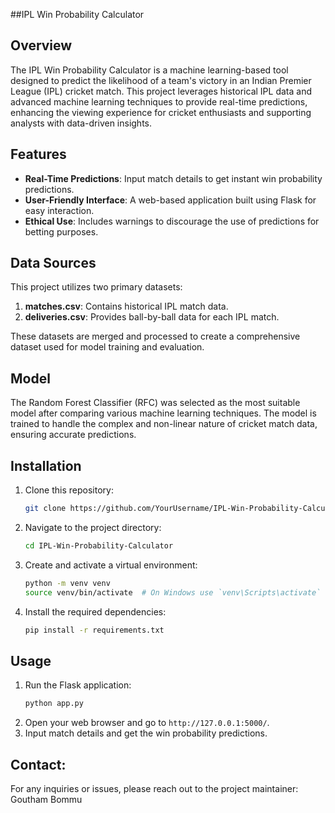 ##IPL Win Probability Calculator

## Overview

The IPL Win Probability Calculator is a machine learning-based tool designed to predict the likelihood of a team's victory in an Indian Premier League (IPL) cricket match. This project leverages historical IPL data and advanced machine learning techniques to provide real-time predictions, enhancing the viewing experience for cricket enthusiasts and supporting analysts with data-driven insights.

## Features

- **Real-Time Predictions**: Input match details to get instant win probability predictions.
- **User-Friendly Interface**: A web-based application built using Flask for easy interaction.
- **Ethical Use**: Includes warnings to discourage the use of predictions for betting purposes.

## Data Sources

This project utilizes two primary datasets:

1. **matches.csv**: Contains historical IPL match data.
2. **deliveries.csv**: Provides ball-by-ball data for each IPL match.

These datasets are merged and processed to create a comprehensive dataset used for model training and evaluation.

## Model

The Random Forest Classifier (RFC) was selected as the most suitable model after comparing various machine learning techniques. The model is trained to handle the complex and non-linear nature of cricket match data, ensuring accurate predictions.

## Installation

1. Clone this repository:
   ```bash
   git clone https://github.com/YourUsername/IPL-Win-Probability-Calculator.git
   ```
2. Navigate to the project directory:
   ```bash
   cd IPL-Win-Probability-Calculator
   ```
3. Create and activate a virtual environment:
   ```bash
   python -m venv venv
   source venv/bin/activate  # On Windows use `venv\Scripts\activate`
   ```
4. Install the required dependencies:
   ```bash
   pip install -r requirements.txt
   ```

## Usage

1. Run the Flask application:
   ```bash
   python app.py
   ```
2. Open your web browser and go to `http://127.0.0.1:5000/`.
3. Input match details and get the win probability predictions.

## Contact:
For any inquiries or issues, please reach out to the project maintainer:  
Goutham Bommu  
